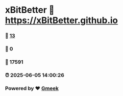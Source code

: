 # xBitBetter :link: https://xBitBetter.github.io 
### :page_facing_up: [13](https://xBitBetter.github.io/tag.html) 
### :speech_balloon: 0 
### :hibiscus: 17591 
### :alarm_clock: 2025-06-05 14:00:26 
### Powered by :heart: [Gmeek](https://github.com/Meekdai/Gmeek)
